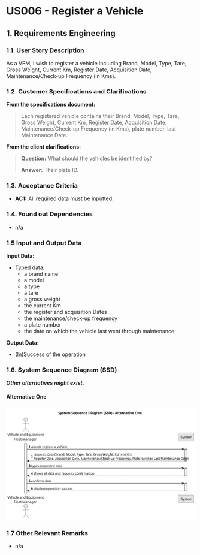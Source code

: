 # US006 - Register a Vehicle 


## 1. Requirements Engineering

### 1.1. User Story Description

As a VFM, I wish to register a vehicle including Brand, Model, Type, Tare, Gross Weight, Current Km, Register Date, Acquisition Date, Maintenance/Check-up Frequency (in Kms).

### 1.2. Customer Specifications and Clarifications 

**From the specifications document:**

>	Each registered vehicle contains their Brand, Model, Type, Tare, Gross Weight, Current Km, Register Date, Acquisition Date, Maintenance/Check-up Frequency (in Kms), plate number, last Maintenance Date.

**From the client clarifications:**

> **Question:** What should the vehicles be identified by?
>
> **Answer:** Their plate ID.

### 1.3. Acceptance Criteria

* **AC1:** All required data must be inputted.

### 1.4. Found out Dependencies

* n/a

### 1.5 Input and Output Data

**Input Data:**

* Typed data:
    * a brand name
    * a model
    * a type
    * a tare
    * a gross weight 
    * the current Km 
    * the register and acquisition Dates
    * the maintenance/check-up frequency
    * a plate number
    * the date on which the vehicle last went through maintenance

**Output Data:**

* (In)Success of the operation

### 1.6. System Sequence Diagram (SSD)

**_Other alternatives might exist._**

#### Alternative One

![System Sequence Diagram - Alternative One](svg/us006-system-sequence-diagram-alternative-one.svg)

### 1.7 Other Relevant Remarks

* n/a